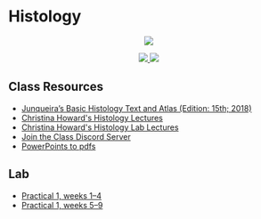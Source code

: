  # Histology 

 <p align="center">
    <a title="Join the class discord sever" href="https://discord.gg/Df2cxnUz3e">
    <img src="../assets/images/bi-455.ico"> 
    </a>
</p>

 <p align="center">
    <a title="View class syllabus" href="bi455-sp21-syllabus.pdf">
    <img src="https://img.shields.io/badge/BI: 455-Syllabus-informational" >
    </a>
    <a title="Join the class discord sever" href="https://discord.gg/Df2cxnUz3e">
    <img src="https://img.shields.io/discord/826224660537540659?label=Discord&logo=discord">
    </a>
</p>



## Class Resources
- [Junqueira’s Basic Histology Text and Atlas (Edition: 15th; 2018)](https://1lib.us/book/5001185/6d1add)
- [Christina Howard's Histology Lectures](https://www.youtube.com/playlist?list=PL7VEdRfJHS5v7n-r09YVA2WWS150E2ThL)
- [Christina Howard's Histology Lab Lectures](https://youtube.com/playlist?list=PL7VEdRfJHS5ufLYpVnf6BcX2eH5KtVQDD)
- [Join the Class Discord Server](https://discord.gg/Df2cxnUz3e)
- [PowerPoints to pdfs](https://downgit.github.io/#/home?url=https://github.com/cullyn-inverba/notes/tree/master/bi-455/ppts)

## Lab

- [Practical 1, weeks 1&ndash;4](lab/practical-1.pdf)
- [Practical 1, weeks 5&ndash;9](lab/practical-2.pdf)